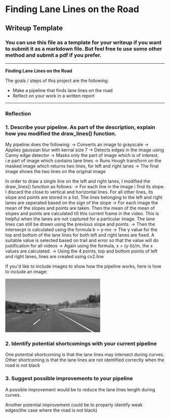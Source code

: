 # **Finding Lane Lines on the Road** 

## Writeup Template

### You can use this file as a template for your writeup if you want to submit it as a markdown file. But feel free to use some other method and submit a pdf if you prefer.

---

**Finding Lane Lines on the Road**

The goals / steps of this project are the following:
* Make a pipeline that finds lane lines on the road
* Reflect on your work in a written report


[//]: # (Image References)

[image1]: ./examples/grayscale.jpg "Grayscale"

---

### Reflection

### 1. Describe your pipeline. As part of the description, explain how you modified the draw_lines() function.

My pipeline does the following:
-> Converts an image to grayscale
-> Applies gaussian blur with kernal size 7
-> Detects edges in the image using Canny edge detector
-> Masks only the part of image which is of interest, i.e part of image which contains lane lines
-> Runs Hough transform on the masked image which returns two lines, for left and right lanes
-> The final image shows the two lines on the original image

In order to draw a single line on the left and right lanes, I modified the draw_lines() function as follows:
-> For each line in the image i find its slope. I discard the close to vertical and horizontal lines. For all other lines, its slope and points are stored in a list. The lines belonging to the left and right lanes are seperated based on the sign of the slope
-> For each image the mean of the slopes and points are taken. Then the mean of the mean of slopes and points are calculated till this current frame in the video. This is helpful when the lanes are not captured for a particular image. The lane lines can still be drawn using the previous slope and points.
-> Then the intersecpt is calculated using the formula b = y-mx
-> The y value for the top and bottom of the lane lines for both left and right lanes are fixed. A suitable value is selected based on trail and error so that the value will do justification for all videos
-> Again using the formula, x = (y-b)/m, the x values are calculated.
-> Using the 4 points, top and bottom points of left and right lanes, lines are created using cv2.line

If you'd like to include images to show how the pipeline works, here is how to include an image: 

![alt text][image1]


### 2. Identify potential shortcomings with your current pipeline


One potential shortcoming is that the lane lines may intersect during curves. Other shortcoming is that the lane lines are not identified correctly when the road is not black


### 3. Suggest possible improvements to your pipeline

A possible improvement would be to reduce the lane lines length during curves.

Another potential improvement could be to properly identify weak edges(the case where the road is not black)
